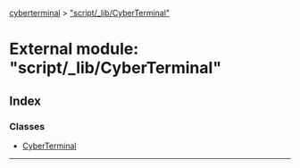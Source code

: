 [cyberterminal](../README.md) > ["script/_lib/CyberTerminal"](../modules/_script__lib_cyberterminal_.md)



# External module: "script/_lib/CyberTerminal"

## Index

### Classes

* [CyberTerminal](../classes/_script__lib_cyberterminal_.cyberterminal.md)



---
